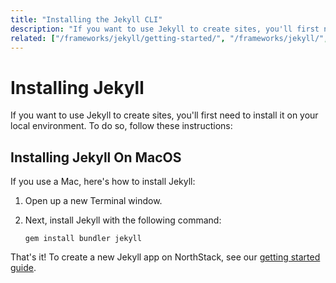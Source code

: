 ```yaml
---
title: "Installing the Jekyll CLI"
description: "If you want to use Jekyll to create sites, you'll first need to install it on your local environment. To do so, follow these instructions."
related: ["/frameworks/jekyll/getting-started/", "/frameworks/jekyll/", "/getting-started/"]
---
```


# Installing Jekyll

If you want to use Jekyll to create sites, you'll first need to install it on your local environment. To do so, follow these instructions:

## Installing Jekyll On MacOS

If you use a Mac, here's how to install Jekyll:

1. Open up a new Terminal window.
2. Next, install Jekyll with the following command:
   
   ```shell
   gem install bundler jekyll
   ```

That's it! To create a new Jekyll app on NorthStack, see our [getting started guide](/jekyll/getting-started/).